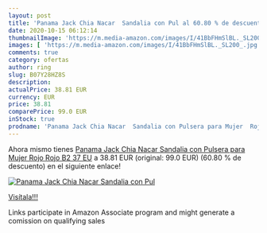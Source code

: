 ```yaml
---
layout: post
title: 'Panama Jack Chia Nacar  Sandalia con Pul al 60.80 % de descuento'
date: 2020-10-15 06:12:14
thumbnailImage: 'https://m.media-amazon.com/images/I/41BbFHmSlBL._SL200_.jpg'
images: [ 'https://m.media-amazon.com/images/I/41BbFHmSlBL._SL200_.jpg' ]
comments: true
category: ofertas
author: ring
slug: B07Y28HZ8S
description:
actualPrice: 38.81 EUR
currency: EUR
price: 38.81
comparePrice: 99.0 EUR
inStock: true
prodname: 'Panama Jack Chia Nacar  Sandalia con Pulsera para Mujer  Rojo  Rojo B2   37 EU'
---
```


Ahora mismo tienes [Panama Jack Chia Nacar  Sandalia con Pulsera para Mujer  Rojo  Rojo B2   37 EU](https://www.amazon.es/dp/B07Y28HZ8S/?tag=tolees-21) a 38.81 EUR (original: 99.0 EUR) (60.80 %  de descuento) en el siguiente enlace!

[![Panama Jack Chia Nacar  Sandalia con Pul](https://m.media-amazon.com/images/I/41BbFHmSlBL._SL200_.jpg)](https://www.amazon.es/dp/B07Y28HZ8S/?tag=tolees-21)

[Visítala!!!](https://www.amazon.es/dp/B07Y28HZ8S/?tag=tolees-21)

Links participate in Amazon Associate program and might generate a comission on qualifying sales
